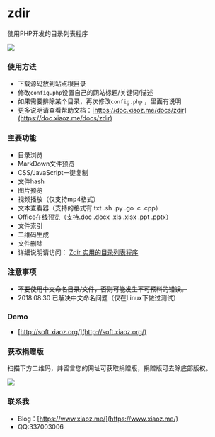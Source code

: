 # zdir
使用PHP开发的目录列表程序

![](https://imgurl.org/upload/1806/349f3b54028d58d6.png)

### 使用方法
* 下载源码放到站点根目录
* 修改`config.php`设置自己的网站标题/关键词/描述
* 如果需要排除某个目录，再次修改`config.php` ，里面有说明
* 更多说明请查看帮助文档：[https://doc.xiaoz.me/docs/zdir](https://doc.xiaoz.me/docs/zdir)

### 主要功能
* 目录浏览
* MarkDown文件预览
* CSS/JavaScript一键复制
* 文件hash
* 图片预览
* 视频播放（仅支持mp4格式）
* 文本查看器（支持的格式有.txt .sh .py .go .c .cpp）
* Office在线预览（支持.doc .docx .xls .xlsx .ppt .pptx）
* 文件索引
* 二维码生成
* 文件删除
* 详细说明请访问： [Zdir 实用的目录列表程序](https://www.xiaoz.me/archives/10465)

### 注意事项
* ~~不要使用中文命名目录/文件，否则可能发生不可预料的错误。~~
* 2018.08.30 已解决中文命名问题（仅在Linux下做过测试）

### Demo
* [http://soft.xiaoz.org/](http://soft.xiaoz.org/)

### 获取捐赠版
扫描下方二维码，并留言您的网址可获取捐赠版，捐赠版可去除底部版权。

![](https://imgurl.org/upload/1712/cb349aa4a1b95997.png)

### 联系我
* Blog：[https://www.xiaoz.me/](https://www.xiaoz.me/)
* QQ:337003006